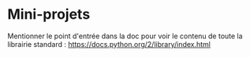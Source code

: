 
# Mini-projets

Mentionner le point d'entrée dans la doc pour voir le contenu de toute la
librairie standard&nbsp;:
https://docs.python.org/2/library/index.html
